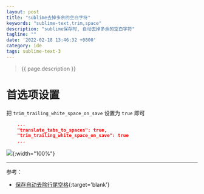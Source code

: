 ```yaml
---
layout: post
title: "sublime去掉多余的空白字符"
keywords: "sublime-text,trim,space"
description: "sublime保存时, 自动去掉多余的空白字符"
tagline: ""
date: '2022-02-18 13:46:32 +0800'
category: ide
tags: sublime-text-3
---
```

> {{ page.description }}

# 首选项设置
把 `trim_trailing_white_space_on_save` 设置为 `true` 即可
```json
    ...
    "translate_tabs_to_spaces": true,
    "trim_trailing_white_space_on_save": true
    ...
```

![](https://img-blog.csdnimg.cn/20200715150523380.png?x-oss-process=image/watermark,type_ZmFuZ3poZW5naGVpdGk,shadow_10,text_aHR0cHM6Ly9ibG9nLmNzZG4ubmV0L3FxXzQxOTA4NTIx,size_16,color_FFFFFF,t_70){:width="100%"}

---
参考：
- [保存自动去除行尾空格](https://blog.csdn.net/qq_41908521/article/details/107360927){:target='blank'}


